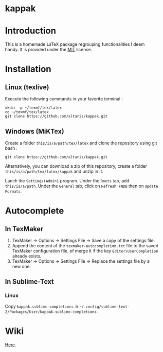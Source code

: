 kappak
======

# Introduction

This is a homemade LaTeX package regrouping functionalities I deem handy. It is provided under the [MIT](http://opensource.org/licenses/MIT) license.

# Installation

## Linux (texlive)

Execute the following commands in your favorite terminal :

    mkdir -p ~/texmf/tex/latex
    cd ~/texmf/tex/latex
    git clone https://github.com/altaris/kappak.git

## Windows (MiKTex)

Create a folder `this/is/a/path/tex/latex` and clone the repository using git bash :
    
    git clone https://github.com/altaris/kappak.git
    
Alternatively, you can download a zip of this repository, create a folder `this/is/a/path/tex/latex/kappak` and unzip in it.

Lanch the `Settings(Admin)` program. Under the `Roots` tab, add `this/is/a/path`. Under the `General` tab, click on `Refresh FNDB` then on `Update Formats`.

# Autocomplete

## In TexMaker

1. TexMaker -> Options -> Settings File -> Save a copy of the settings file.
2. Append the content of the `texmaker-autocompletion.txt` file to the saved TexMaker configuration file, of merge it if the key `Editor\UserCompletion` already exists.
3. TexMaker -> Options -> Settings File -> Replace the settings file by a new one.

## In Sublime-Text

### Linux

Copy `kappak.sublime-completions` in `~/.config/sublime-text-2/Packages/User/kappak.sublime-completions`.

# Wiki

[Here](https://github.com/altaris/kappak/wiki).